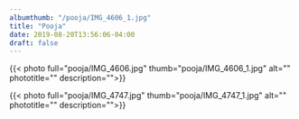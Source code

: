 ```yaml
---
albumthumb: "/pooja/IMG_4606_1.jpg"
title: "Pooja"
date: 2019-08-20T13:56:06-04:00
draft: false
---
```


{{< photo full="pooja/IMG_4606.jpg" thumb="pooja/IMG_4606_1.jpg" alt="" phototitle="" description="">}}

<!-- {{< photo full="https://shoto.ca/images/albums/pooja/IMG_4631.jpg" thumb="https://shoto.ca/images/albums/pooja/IMG_4631_1.jpg" alt="" phototitle="Pooja Headshot 2" description="Description ">}}

{{< photo full="https://shoto.ca/images/albums/pooja/IMG_4641.jpg" thumb="https://shoto.ca/images/albums/pooja/IMG_4641_1.jpg" alt="" phototitle="Pooja Headshot 3" description="Test Description">}} -->

{{< photo full="pooja/IMG_4747.jpg" thumb="pooja/IMG_4747_1.jpg" alt="" phototitle="" description="">}}